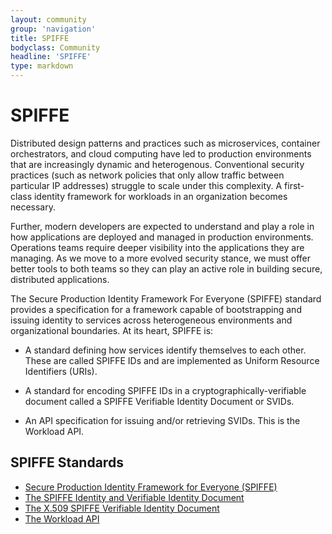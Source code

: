 ```yaml
---
layout: community
group: 'navigation'
title: SPIFFE
bodyclass: Community
headline: 'SPIFFE'
type: markdown
---
```


# SPIFFE

Distributed design patterns and practices such as microservices,
container orchestrators, and cloud computing have led to production
environments that are increasingly dynamic and heterogenous.
Conventional security practices (such as network policies that only
allow traffic between particular IP addresses) struggle to scale
under this complexity. A first-class identity framework for workloads
in an organization becomes necessary.

Further, modern developers are expected to understand and play a
role in how applications are deployed and managed in production
environments. Operations teams require deeper visibility into the
applications they are managing. As we move to a more evolved security
stance, we must offer better tools to both teams so they can play
an active role in building secure, distributed applications.

The  Secure Production Identity Framework For Everyone (SPIFFE)
standard provides a specification for a framework capable of
bootstrapping and issuing identity to services across heterogeneous
environments and organizational boundaries. At its heart, SPIFFE
is:

* A standard defining how services identify themselves to each
  other. These are called SPIFFE IDs and are implemented as Uniform
  Resource Identifiers (URIs).

* A standard for encoding SPIFFE IDs
  in a cryptographically-verifiable document called a SPIFFE
  Verifiable Identity Document or SVIDs.

* An API specification for issuing and/or
  retrieving SVIDs. This is the Workload API.

## SPIFFE Standards

* [Secure Production Identity Framework for Everyone (SPIFFE)](https://github.com/spiffe/spiffe/blob/master/standards/SPIFFE.md)
* [The SPIFFE Identity and Verifiable Identity Document](https://github.com/spiffe/spiffe/blob/master/standards/SPIFFE-ID.md)
* [The X.509 SPIFFE Verifiable Identity Document](https://github.com/spiffe/spiffe/blob/master/standards/X509-SVID.md)
* [The Workload API](https://github.com/spiffe/spiffe/blob/master/standards/SPIFFE_Workload_API.md)

